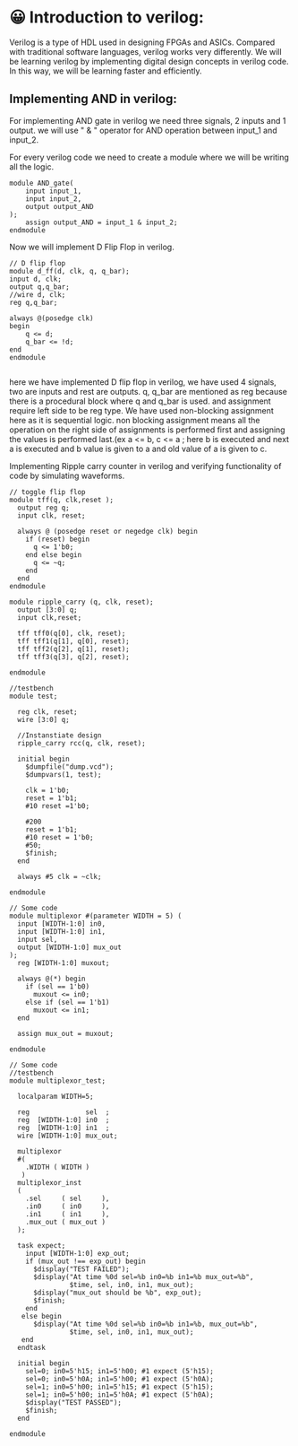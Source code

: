 # 😀 Introduction to verilog:

Verilog is a type of HDL used in designing FPGAs and ASICs. Compared with traditional software languages, verilog works very differently. We will be learning verilog by implementing digital design concepts in verilog code. In this way, we will be learning faster and efficiently.

## Implementing AND in verilog:

For implementing AND gate in verilog we need three signals, 2 inputs and 1 output. we will use " & " operator for AND operation between input\_1 and input\_2.

For every verilog code we need to create a module where we will be writing all the logic.

```
module AND_gate(
    input input_1,
    input input_2,
    output output_AND
);
    assign output_AND = input_1 & input_2;
endmodule

```

Now we will implement D Flip Flop in verilog.

```
// D flip flop
module d_ff(d, clk, q, q_bar);
input d, clk;
output q,q_bar;
//wire d, clk;
reg q,q_bar;

always @(posedge clk)
begin 
    q <= d;
    q_bar <= !d;
end
endmodule
    
```

here we have implemented D flip flop in verilog, we have used 4 signals, two are inputs and rest are outputs. q, q\_bar are mentioned as reg because there is a procedural block where q and q\_bar is used. and assignment require left side to be reg type. We have used non-blocking assignment here as it is sequential logic. non blocking assignment means all the operation on the right side of assignments is performed first and assigning the values is performed last.(ex a <= b, c <= a ; here b is executed and next a is executed and b value is given to a and old value of a is given to c.&#x20;



Implementing Ripple carry counter in verilog and verifying functionality of code by simulating waveforms.

```
// toggle flip flop
module tff(q, clk,reset );
  output reg q;
  input clk, reset;
  
  always @ (posedge reset or negedge clk) begin
    if (reset) begin
      q <= 1'b0;
    end else begin
      q <= ~q;
    end
  end
endmodule

module ripple_carry (q, clk, reset);
  output [3:0] q;
  input clk,reset;
  
  tff tff0(q[0], clk, reset);
  tff tff1(q[1], q[0], reset);
  tff tff2(q[2], q[1], reset);
  tff tff3(q[3], q[2], reset);
  
endmodule
```

```
//testbench
module test;
  
  reg clk, reset;
  wire [3:0] q;
  
  //Instanstiate design
  ripple_carry rcc(q, clk, reset);
  
  initial begin
    $dumpfile("dump.vcd");
    $dumpvars(1, test);
    
    clk = 1'b0;
    reset = 1'b1;
    #10 reset =1'b0;
    
    #200
    reset = 1'b1;
    #10 reset = 1'b0;
    #50;
    $finish;
  end
  
  always #5 clk = ~clk;
  
endmodule

```

```
// Some code
module multiplexor #(parameter WIDTH = 5) (
  input [WIDTH-1:0] in0,
  input [WIDTH-1:0] in1, 
  input sel, 
  output [WIDTH-1:0] mux_out
);
  reg [WIDTH-1:0] muxout;
  
  always @(*) begin
    if (sel == 1'b0)
      muxout <= in0;
    else if (sel == 1'b1)
      muxout <= in1;
  end
  
  assign mux_out = muxout;
  
endmodule
```

```
// Some code
//testbench
module multiplexor_test;

  localparam WIDTH=5;

  reg              sel  ;
  reg  [WIDTH-1:0] in0  ;
  reg  [WIDTH-1:0] in1  ;
  wire [WIDTH-1:0] mux_out;

  multiplexor
  #(
    .WIDTH ( WIDTH )
   )
  multiplexor_inst
  (
    .sel     ( sel     ),
    .in0     ( in0     ),
    .in1     ( in1     ),
    .mux_out ( mux_out ) 
  );

  task expect;
    input [WIDTH-1:0] exp_out;
    if (mux_out !== exp_out) begin
      $display("TEST FAILED");
      $display("At time %0d sel=%b in0=%b in1=%b mux_out=%b",
               $time, sel, in0, in1, mux_out);
      $display("mux_out should be %b", exp_out);
      $finish;
    end
   else begin
      $display("At time %0d sel=%b in0=%b in1=%b, mux_out=%b",
               $time, sel, in0, in1, mux_out);
   end 
  endtask

  initial begin
    sel=0; in0=5'h15; in1=5'h00; #1 expect (5'h15);
    sel=0; in0=5'h0A; in1=5'h00; #1 expect (5'h0A);
    sel=1; in0=5'h00; in1=5'h15; #1 expect (5'h15);
    sel=1; in0=5'h00; in1=5'h0A; #1 expect (5'h0A);
    $display("TEST PASSED");
    $finish;
  end

endmodule
```



